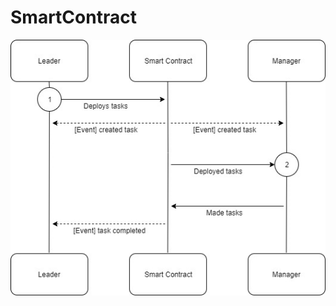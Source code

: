 # SmartContract
![alt text](https://github.com/lauris75/SmartContract/blob/master/Verslomodelis.jpg)
